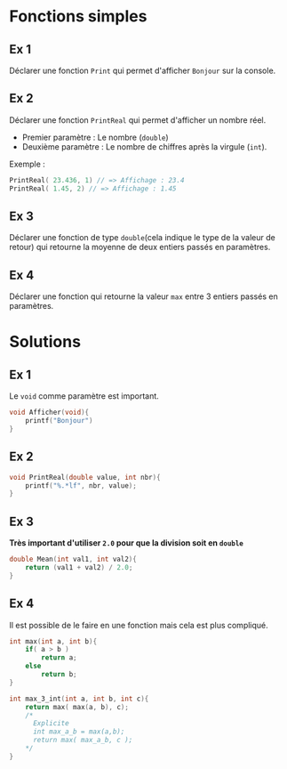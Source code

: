 # Fonctions simples

## Ex 1
Déclarer une fonction `Print` qui permet d'afficher `Bonjour` sur la console.

## Ex 2
Déclarer une fonction `PrintReal` qui permet d'afficher un nombre réel.
- Premier paramètre : Le nombre (`double`)
- Deuxième paramètre : Le nombre de chiffres après la virgule (`int`).

Exemple :
```C
PrintReal( 23.436, 1) // => Affichage : 23.4
PrintReal( 1.45, 2) // => Affichage : 1.45
```

## Ex 3
Déclarer une fonction de type `double`(cela indique le type de la valeur de retour) qui retourne la moyenne de deux entiers passés en paramètres.

## Ex 4
Déclarer une fonction qui retourne la valeur `max` entre 3 entiers passés en paramètres.


# Solutions
## Ex 1
Le `void` comme paramètre est important.

```C
void Afficher(void){
    printf("Bonjour")
}
``` 

## Ex 2
```C
void PrintReal(double value, int nbr){
    printf("%.*lf", nbr, value);
}
```

## Ex 3
**Très important d'utiliser `2.0` pour que la division soit en `double`**
```C
double Mean(int val1, int val2){
    return (val1 + val2) / 2.0;
}
```

## Ex 4
Il est possible de le faire en une fonction mais cela est plus compliqué.

```C
int max(int a, int b){
    if( a > b )
        return a;
    else
        return b;
}

int max_3_int(int a, int b, int c){
    return max( max(a, b), c);
    /*
      Explicite
      int max_a_b = max(a,b);
      return max( max_a_b, c );
    */
}
```
